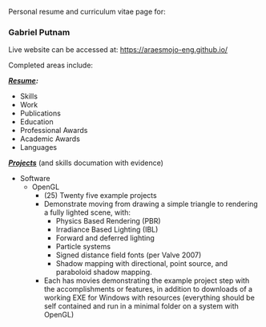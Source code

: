 Personal resume and curriculum vitae page for:

### Gabriel Putnam

Live website can be accessed at: https://araesmojo-eng.github.io/

Completed areas include:

***[Resume](araesmojo-eng_github_io/index.html#section_resume):***
- Skills
- Work
- Publications
- Education
- Professional Awards
- Academic Awards
- Languages

***[Projects](araesmojo-eng_github_io/index.html#section_projects)*** (and skills documation with evidence)
- Software
  - OpenGL
    - (25) Twenty five example projects
    - Demonstrate moving from drawing a simple triangle to rendering a fully lighted scene, with:
      - Physics Based Rendering (PBR)
      - Irradiance Based Lighting (IBL)
      - Forward and deferred lighting
      - Particle systems
      - Signed distance field fonts (per Valve 2007)
      - Shadow mapping with directional, point source, and paraboloid shadow mapping.
    - Each has movies demonstrating the example project step with the accomplishments or features, in addition to downloads of a working EXE for Windows with resources (everything should be self contained and run in a minimal folder on a system with OpenGL)
